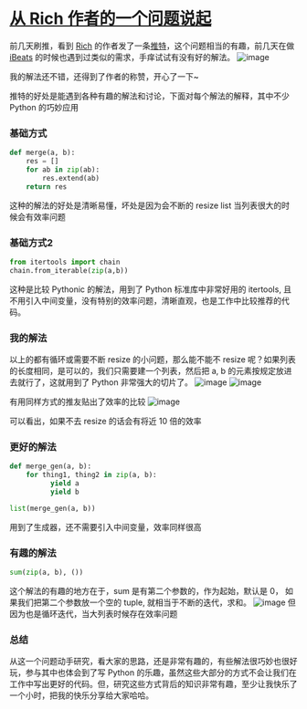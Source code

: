 # [从 Rich 作者的一个问题说起](https://github.com/yihong0618/gitblog/issues/212)

前几天刷推，看到 [Rich](https://github.com/willmcgugan) 的作者发了一条[推特](https://twitter.com/willmcgugan/status/1405499326063955969)，这个问题相当的有趣，前几天在做 [iBeats](https://github.com/yihong0618/iBeats) 的时候也遇到过类似的需求，手痒试试有没有好的解法。
![image](https://user-images.githubusercontent.com/15976103/122692975-69e65080-d26a-11eb-9408-f902ad99a37f.png)

我的解法还不错，还得到了作者的称赞，开心了一下~

推特的好处是能遇到各种有趣的解法和讨论，下面对每个解法的解释，其中不少 Python 的巧妙应用

### 基础方式
```python
def merge(a, b):
    res = []
    for ab in zip(ab):
        res.extend(ab)
    return res
```
这种的解法的好处是清晰易懂，坏处是因为会不断的 resize list 当列表很大的时候会有效率问题

### 基础方式2
```python
from itertools import chain 
chain.from_iterable(zip(a,b)) 
```
这种是比较 Pythonic 的解法，用到了 Python 标准库中非常好用的 itertools, 且不用引入中间变量，没有特别的效率问题，清晰直观，也是工作中比较推荐的代码。

### 我的解法

以上的都有循环或需要不断 resize 的小问题，那么能不能不 resize 呢？如果列表的长度相同，是可以的，我们只需要建一个列表，然后把 a, b 的元素按规定放进去就行了，这就用到了 Python 非常强大的切片了。
![image](https://user-images.githubusercontent.com/15976103/122694279-7325ec00-d26f-11eb-99b5-846491221227.png)
![image](https://user-images.githubusercontent.com/15976103/122694290-7a4cfa00-d26f-11eb-9762-6bd5d4862bd6.png)

有用同样方式的推友贴出了效率的比较
![image](https://user-images.githubusercontent.com/15976103/122694346-9f416d00-d26f-11eb-81a0-fb13ce92a761.png)

可以看出，如果不去 resize 的话会有将近 10 倍的效率

### 更好的解法

```python
def merge_gen(a, b):
    for thing1, thing2 in zip(a, b):
          yield a
          yield b

list(merge_gen(a, b))
```
用到了生成器，还不需要引入中间变量，效率同样很高


### 有趣的解法
```python
sum(zip(a, b), ())
```
这个解法的有趣的地方在于，sum 是有第二个参数的，作为起始，默认是 0， 如果我们把第二个参数放一个空的 tuple, 就相当于不断的迭代，求和。
![image](https://user-images.githubusercontent.com/15976103/122694688-c482ab00-d270-11eb-87aa-7e0da48e02e4.png)
但因为也是循环迭代，当大列表时候存在效率问题


### 总结
从这一个问题动手研究，看大家的思路，还是非常有趣的，有些解法很巧妙也很好玩，参与其中也体会到了写 Python 的乐趣，虽然这些大部分的方式不会让我们在工作中写出更好的代码。但，研究这些方式背后的知识非常有趣，至少让我快乐了一个小时，把我的快乐分享给大家哈哈。
